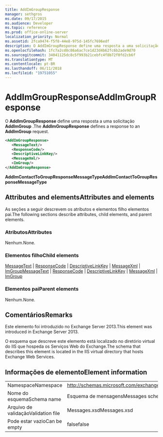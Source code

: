 ```yaml
---
title: AddImGroupResponse
manager: sethgros
ms.date: 09/17/2015
ms.audience: Developer
ms.topic: reference
ms.prod: office-online-server
localization_priority: Normal
ms.assetid: 2fca9474-f5f8-44e8-975d-145fc7696edf
description: O AddImGroupResponse define uma resposta a uma solicitação AddImGroup.
ms.openlocfilehash: 1fc7a2cd8c86a6ac7ce1d23d4b62fc6b2ade9d70
ms.sourcegitcommit: 34041125dc8c5f993b21cebfc4f8b72f0fd2cb6f
ms.translationtype: MT
ms.contentlocale: pt-BR
ms.lasthandoff: 06/11/2018
ms.locfileid: "19751055"
---
```

# <a name="addimgroupresponse"></a><span data-ttu-id="9ca3b-103">AddImGroupResponse</span><span class="sxs-lookup"><span data-stu-id="9ca3b-103">AddImGroupResponse</span></span>

<span data-ttu-id="9ca3b-104">O **AddImGroupResponse** define uma resposta a uma solicitação **AddImGroup** .</span><span class="sxs-lookup"><span data-stu-id="9ca3b-104">The **AddImGroupResponse** defines a response to an **AddImGroup** request.</span></span> 
  
```XML
<AddImGroupResponse>
   <MessageText/>
   <ResponseCode/>
   <DescriptiveLinkKey/>
   <MessageXml/>
   <ImGroup/>
</AddImGroupResponse>
```

 <span data-ttu-id="9ca3b-105">**AddImContactToGroupResponseMessageType**</span><span class="sxs-lookup"><span data-stu-id="9ca3b-105">**AddImContactToGroupResponseMessageType**</span></span>
## <a name="attributes-and-elements"></a><span data-ttu-id="9ca3b-106">Attributes and elements</span><span class="sxs-lookup"><span data-stu-id="9ca3b-106">Attributes and elements</span></span>

<span data-ttu-id="9ca3b-107">As seções a seguir descrevem os atributos e elementos filho elementos pai.</span><span class="sxs-lookup"><span data-stu-id="9ca3b-107">The following sections describe attributes, child elements, and parent elements.</span></span>
  
### <a name="attributes"></a><span data-ttu-id="9ca3b-108">Atributos</span><span class="sxs-lookup"><span data-stu-id="9ca3b-108">Attributes</span></span>

<span data-ttu-id="9ca3b-109">Nenhum.</span><span class="sxs-lookup"><span data-stu-id="9ca3b-109">None.</span></span>
  
### <a name="child-elements"></a><span data-ttu-id="9ca3b-110">Elementos filho</span><span class="sxs-lookup"><span data-stu-id="9ca3b-110">Child elements</span></span>

<span data-ttu-id="9ca3b-111">[MessageText](messagetext.md) | [ResponseCode](responsecode.md) | [DescriptiveLinkKey](descriptivelinkkey.md) | [MessageXml](messagexml.md) | [ImGroup](imgroup.md)</span><span class="sxs-lookup"><span data-stu-id="9ca3b-111">[MessageText](messagetext.md) | [ResponseCode](responsecode.md) | [DescriptiveLinkKey](descriptivelinkkey.md) | [MessageXml](messagexml.md) | [ImGroup](imgroup.md)</span></span>
  
### <a name="parent-elements"></a><span data-ttu-id="9ca3b-112">Elementos pai</span><span class="sxs-lookup"><span data-stu-id="9ca3b-112">Parent elements</span></span>

<span data-ttu-id="9ca3b-113">Nenhum.</span><span class="sxs-lookup"><span data-stu-id="9ca3b-113">None.</span></span>
  
## <a name="remarks"></a><span data-ttu-id="9ca3b-114">Comentários</span><span class="sxs-lookup"><span data-stu-id="9ca3b-114">Remarks</span></span>

<span data-ttu-id="9ca3b-115">Este elemento foi introduzido no Exchange Server 2013.</span><span class="sxs-lookup"><span data-stu-id="9ca3b-115">This element was introduced in Exchange Server 2013.</span></span>
  
<span data-ttu-id="9ca3b-116">O esquema que descreve este elemento está localizado no diretório virtual do IIS que hospeda os Serviços Web do Exchange.</span><span class="sxs-lookup"><span data-stu-id="9ca3b-116">The schema that describes this element is located in the IIS virtual directory that hosts Exchange Web Services.</span></span>
  
## <a name="element-information"></a><span data-ttu-id="9ca3b-117">Informações de elemento</span><span class="sxs-lookup"><span data-stu-id="9ca3b-117">Element information</span></span>

|||
|:-----|:-----|
|<span data-ttu-id="9ca3b-118">Namespace</span><span class="sxs-lookup"><span data-stu-id="9ca3b-118">Namespace</span></span>  <br/> |http://schemas.microsoft.com/exchange/services/2006/messages  <br/> |
|<span data-ttu-id="9ca3b-119">Nome do esquema</span><span class="sxs-lookup"><span data-stu-id="9ca3b-119">Schema name</span></span>  <br/> |<span data-ttu-id="9ca3b-120">Esquema de mensagens</span><span class="sxs-lookup"><span data-stu-id="9ca3b-120">Messages schema</span></span>  <br/> |
|<span data-ttu-id="9ca3b-121">Arquivo de validação</span><span class="sxs-lookup"><span data-stu-id="9ca3b-121">Validation file</span></span>  <br/> |<span data-ttu-id="9ca3b-122">Messages.xsd</span><span class="sxs-lookup"><span data-stu-id="9ca3b-122">Messages.xsd</span></span>  <br/> |
|<span data-ttu-id="9ca3b-123">Pode estar vazio</span><span class="sxs-lookup"><span data-stu-id="9ca3b-123">Can be empty</span></span>  <br/> |<span data-ttu-id="9ca3b-124">false</span><span class="sxs-lookup"><span data-stu-id="9ca3b-124">false</span></span>  <br/> |
   

